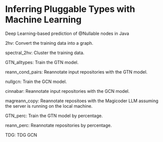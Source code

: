 # Inferring Pluggable Types with Machine Learning

Deep Learning-based prediction of @Nullable nodes in Java

2hv: Convert the training data into a graph.

spectral_2hv: Cluster the training data.

GTN_alltypes: Train the GTN model.

reann_cond_pairs: Reannotate input repositories with the GTN model.

nullgcn: Train the GCN model.

cinnabar: Reannotate input repositories with the GCN model.

magreann_copy: Reannotate repositoes with the Magicoder LLM assuming the server is running on the local machine.

GTN_perc: Train the GTN model by percentage.

reann_perc: Reannotate repositories by percentage.

TDG: TDG GCN

